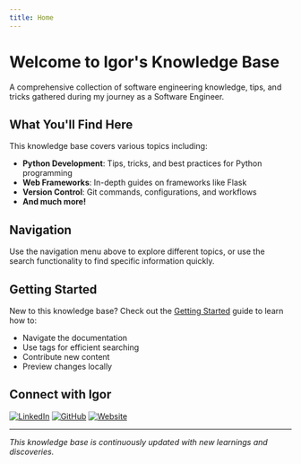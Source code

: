 ```yaml
---
title: Home
---
```

# Welcome to Igor's Knowledge Base

A comprehensive collection of software engineering knowledge, tips, and tricks gathered during my journey as a Software Engineer.

## What You'll Find Here

This knowledge base covers various topics including:

- **Python Development**: Tips, tricks, and best practices for Python programming
- **Web Frameworks**: In-depth guides on frameworks like Flask
- **Version Control**: Git commands, configurations, and workflows
- **And much more!**

## Navigation

Use the navigation menu above to explore different topics, or use the search functionality to find specific information quickly.

## Getting Started

New to this knowledge base? Check out the [Getting Started](getting-started.md) guide to learn how to:

- Navigate the documentation
- Use tags for efficient searching  
- Contribute new content
- Preview changes locally

## Connect with Igor

[![LinkedIn](https://img.shields.io/badge/LinkedIn-0077B5?style=for-the-badge&logo=linkedin&logoColor=white)](https://linkedin.com/in/igormcsouza)
[![GitHub](https://img.shields.io/badge/GitHub-100000?style=for-the-badge&logo=github&logoColor=white)](https://github.com/igormcsouza)
[![Website](https://img.shields.io/badge/Website-000000?style=for-the-badge&logo=About.me&logoColor=white)](https://igormcsouza.github.io/)

---

*This knowledge base is continuously updated with new learnings and discoveries.*